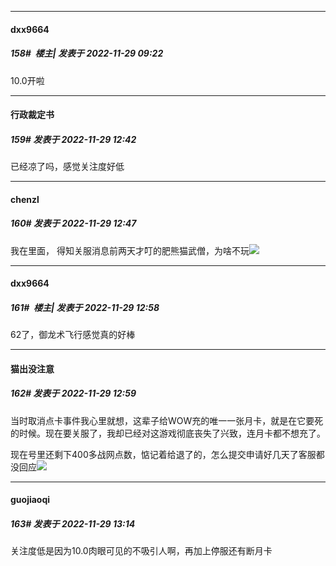 

*****

####  dxx9664  
##### 158#         楼主| 发表于 2022-11-29 09:22

10.0开啦



*****

####  行政裁定书  
##### 159#       发表于 2022-11-29 12:42

已经凉了吗，感觉关注度好低

*****

####  chenzl  
##### 160#       发表于 2022-11-29 12:47

我在里面， 得知关服消息前两天才叮的肥熊猫武僧，为啥不玩<img src="https://static.saraba1st.com/image/smiley/face2017/245.png" referrerpolicy="no-referrer">



*****

####  dxx9664  
##### 161#         楼主| 发表于 2022-11-29 12:58

62了，御龙术飞行感觉真的好棒

*****

####  猫出没注意  
##### 162#       发表于 2022-11-29 12:59

当时取消点卡事件我心里就想，这辈子给WOW充的唯一一张月卡，就是在它要死的时候。现在要关服了，我却已经对这游戏彻底丧失了兴致，连月卡都不想充了。

现在号里还剩下400多战网点数，惦记着给退了的，怎么提交申请好几天了客服都没回应<img src="https://static.saraba1st.com/image/smiley/face2017/021.png" referrerpolicy="no-referrer">



*****

####  guojiaoqi  
##### 163#       发表于 2022-11-29 13:14

关注度低是因为10.0肉眼可见的不吸引人啊，再加上停服还有断月卡

